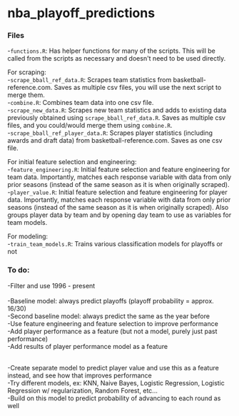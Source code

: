 # nba_playoff_predictions

### Files

-`functions.R`: Has helper functions for many of the scripts. This will be called from the scripts as necessary and doesn't need to be used directly.</br>

For scraping:</br>
-`scrape_bball_ref_data.R`: Scrapes team statistics from basketball-reference.com. Saves as multiple csv files, you will use the next script to merge them.</br>
-`combine.R`: Combines team data into one csv file. </br>
-`scrape_new_data.R`: Scrapes new team statistics and adds to existing data previously obtained using `scrape_bball_ref_data.R`. Saves as multiple csv files, and you could/would merge them using `combine.R`. </br>
-`scrape_bball_ref_player_data.R`: Scrapes player statistics (including awards and draft data) from basketball-reference.com. Saves as one csv file.</br>

For initial feature selection and engineering: </br>
-`feature_engineering.R`: Initial feature selection and feature engineering for team data. Importantly, matches each response variable with data from only prior seasons (instead of the same season as it is when originally scraped).</br>
-`player_value.R`: Initial feature selection and feature engineering for player data. Importantly, matches each response variable with data from only prior seasons (instead of the same season as it is when originally scraped). Also groups player data by team and by opening day team to use as variables for team models.</br>

For modeling: </br>
-`train_team_models.R`: Trains various classification models for playoffs or not


### To do:
-Filter and use 1996 - present</br></br>
-Baseline model: always predict playoffs (playoff probability = approx. 16/30) </br>
-Second baseline model: always predict the same as the year before </br>
-Use feature engineering and feature selection to improve performance </br>
-Add player performance as a feature (but not a model, purely just past performance) </br>
-Add results of player performance model as a feature </br></br>

-Create separate model to predict player value and use this as a feature instead, and see how that improves performance </br>
-Try different models, ex: KNN, Naive Bayes, Logistic Regression, Logistic Regression w/ regularization, Random Forest, etc... </br>
-Build on this model to predict probability of advancing to each round as well
